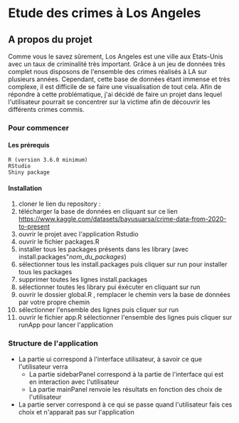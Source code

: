 # Etude des crimes à Los Angeles
## A propos du projet

Comme vous le savez sûrement, Los Angeles est une ville aux Etats-Unis avec un taux de criminalité très important. Grâce à un jeu de données très complet nous disposons de l'ensemble des crimes réalisés à LA sur plusieurs années.
Cependant, cette base de données étant immense et très complexe, il est difficile de se faire une visualisation de tout cela.
Afin de répondre à cette problématique, j'ai décidé de faire un projet dans lequel l'utilisateur pourrait se concentrer sur la victime afin de découvrir les différents crimes commis.

### Pour commencer 
#### Les prérequis 

    R (version 3.6.0 minimum)
    RStudio
    Shiny package

#### Installation
1) cloner le lien du repository :
2) télécharger la base de données en cliquant sur ce lien https://www.kaggle.com/datasets/bayusuarsa/crime-data-from-2020-to-present
3) ouvrir le projet avec l'application Rstudio
4) ouvrir le fichier packages.R
5) installer tous les packages présents dans les library (avec install.packages"*nom_du_packages*)
6) sélectionner tous les install.packages puis cliquer sur run pour installer tous les packages
7) supprimer toutes les lignes install.packages
8) sélectionner toutes les library pui éxécuter en cliquant sur run
9) ouvrir le dossier global.R , remplacer le chemin vers la base de données par votre propre chemin
10) sélectionner l'ensemble des lignes puis cliquer sur run
11) ouvrir le fichier app.R sélectionner l'ensemble des lignes puis cliquer sur runApp pour lancer l'application


### Structure de l'application 
* La partie ui correspond à l'interface utilisateur, à savoir ce que l'utilisateur verra
  * La partie sidebarPanel correspond à la partie de l'interface qui est en interaction avec l'utilisateur
  * La partie mainPanel renvoie les résultats en fonction des choix de l'utilisateur
* La partie server correspond à ce qui se passe quand l'utilisateur fais ces choix et n'apparait pas sur l'application





